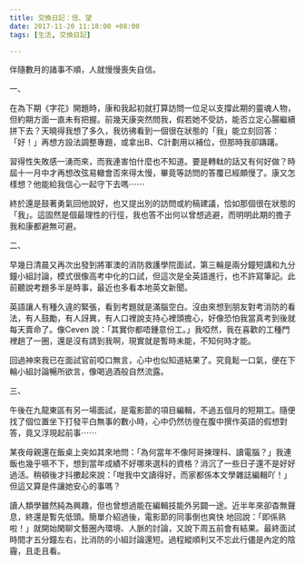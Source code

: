 ```yaml
---
title: 交換日記：信、望
date: 2017-11-20 11:18:00 +08:00
tags: [生活, 交換日記]

---
```


   
  
  
 伴隨數月的諸事不順，人就慢慢喪失自信。  
  
  
一、  
  
在為下期《字花》開題時，康和我起初就打算訪問一位足以支撐此期的靈魂人物，但約期方面一直未有把握。前幾天康突然問我，假若她不受訪，能否立定心腸繼續拼下去？天曉得我想了多久，我彷彿看到一個很在狀態的「我」能立刻回答：「好！」再想方設法調整專題，或拿出B、C計劃用以補位，但那時我卻躊躇。  
  
習得性失敗感一湧而來，而我連害怕什麼也不知道。要是轉軚的話又有何好做？時屆十一月中才再想改弦易轍會否來得太慢，畢竟等訪問的答覆已經頗慢了。康又怎樣想？他能給我信心一起守下去嗎⋯⋯  
  
終於還是鼓著勇氣回他說好，也又提出別的訪問或約稿建議，恰如那個很在狀態的「我」。這固然是個最理性的行徑，我也答不出何以曾想逃避，而明明此期的擔子我和康都避無可避。  
  
  
二、  
  
早幾日清晨又再次出發到將軍澳的消防救護學院面試，第三輪是兩分鐘短講和九分鐘小組討論，模式很像高考中化的口試，但這次是全英語進行，也不許寫筆記。此前聽說考題多半是時事，最近也多看本地英文新聞。   
  
英語讓人有種久違的緊張，看到考題就是滿腦空白。沒由來想到朋友對考消防的看法，有人鼓勵，有人訝異，有人口裡說支持心裡頭擔心，好像恐怕我當真考到後就每天賣命了。像Ceven 說：「其實你都唔鍾意份工。」我啞然，我在喜歡的工種門裡趟了一圈，還是沒有請到我啊，現實就是暫時未能，不知何時才能。  
  
回過神來我已在面試官前啞口無言，心中也似知道結果了。究竟鬆一口氣，便在下輪小組討論暢所欲言，像喝過酒般自然流露。  
  
  
三、  
  
午後在九龍東區有另一場面試，是電影節的項目編輯，不過五個月的短期工。隨便找了個位置坐下打發平白無事的數小時，心中仍然彷徨在腹中撰作英語的假想對答，竟又浮現起前事⋯⋯  
  
某夜母親還在飯桌上突如其來地問：「為何當年不像阿哥揀理科、讀電腦？」我連飯也幾乎嚥不下，想到當年成績不好哪來選科的資格？消沉了一些日子還不是好好過活。稍頓後才抖擻起來說：「咁我中文讀得好，而家都係本文學雜誌編輯吖！」但這又算是件讓她安心的事嗎？  
  
讀人類學雖然純為興趣，但也曾想過能在編輯技能外另闢一途。近半年來卻杳無聲息，終還是暫先低頭。簡單介紹過後，電影節的同事倒也爽快 地回說：「即係熟啦！」就開始閑聊文藝圈內環境、人脈的討論，又說下周五前會有結果。最終面試時間才五分鐘左右，比消防的小組討論還短。過程縱順利又不忘此行儘是內定的陰霾，且走且看。  
  
  
